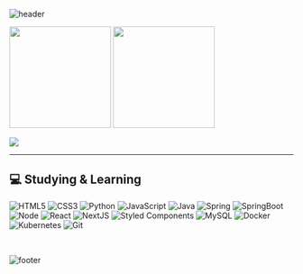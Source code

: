 ![header](https://capsule-render.vercel.app/api?type=waving&color=auto&height=200&section=header&text=👉%20Welcome%20to%20my%20Github!&fontSize=60)

<!-- 통계 -->
<div>
  <img height="180em" src="https://github-readme-stats.vercel.app/api?username=Rockernun&show_icons=true&theme=radical&include_all_commits=true&count_private=true"/>
  <img height="180em" src="https://github-readme-stats.vercel.app/api/top-langs/?username=Rockernun&layout=compact&langs_count=10&theme=radical"/>
</div>

![](https://github-readme-streak-stats.herokuapp.com/?user=Rockernun&theme=midnight-purple&center=true&hide_border=true)

<hr>

<h2> <strong>💻 Studying & Learning </strong> </h2>

![HTML5](https://img.shields.io/badge/-HTML5-F05032?style=flat-square&logo=HTML5&logoColor=white)
![CSS3](https://img.shields.io/badge/-CSS3-007ACC?style=flat-square&logo=CSS3&logoColor=white)
![Python](https://img.shields.io/badge/Python-3776AB.svg?style=flat-square&logo=python&logoColor=white)
![JavaScript](https://img.shields.io/badge/-JavaScript-%23F7DF1C?style=flat-square&logo=JavaScript&logoColor=white)
![Java](https://img.shields.io/badge/JAVA-007396?style=flat-square&logo=java&logoColor=white)
![Spring](https://img.shields.io/badge/Spring-6DB33F?style=flat-square&logo=Spring&logoColor=white)
![SpringBoot](https://img.shields.io/badge/SpringBoot-6DB33F?style=flat-square&logo=springboot&logoColor=white)
![Node](https://img.shields.io/badge/-NodeJS-43853d?style=flat-square&logo=Node.js&logoColor=white)
![React](https://img.shields.io/badge/-React-45b8d8?style=flat-square&logo=react&logoColor=white)
![NextJS](https://img.shields.io/badge/NextJS-000000?style=flat-square&logo=nextdotjs&logoColor=white)
![Styled Components](https://img.shields.io/badge/-Styled_Components-db7092?style=flat-square&logo=styled-components&logoColor=white)
![MySQL](https://img.shields.io/badge/MySQL-4479A1?style=flat-square&logo=mysql&logoColor=white)
![Docker](https://img.shields.io/badge/-Docker-46a2f1?style=flat-square&logo=docker&logoColor=white)
![Kubernetes](https://img.shields.io/badge/Kubernetes-326CE5?style=flat-square&logo=Kubernetes&logoColor=white)
![Git](https://img.shields.io/badge/-Git-F05032?style=flat-square&logo=git&logoColor=white)



<br/>

![footer](https://capsule-render.vercel.app/api?type=waving&color=auto&height=100&section=footer)
